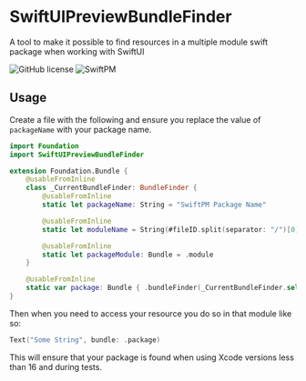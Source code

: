# SwiftUIPreviewBundleFinder

A tool to make it possible to find resources in a multiple module swift package when working with SwiftUI

![GitHub license](https://img.shields.io/badge/license-MIT-lightgrey.svg)
![SwiftPM](https://img.shields.io/badge/SwiftPM-compatible-brightgreen.svg)

## Usage

Create a file with the following and ensure you replace the value of `packageName` with your package name.

```swift
import Foundation
import SwiftUIPreviewBundleFinder

extension Foundation.Bundle {
    @usableFromInline
    class _CurrentBundleFinder: BundleFinder {
        @usableFromInline
        static let packageName: String = "SwiftPM Package Name" 

        @usableFromInline
        static let moduleName = String(#fileID.split(separator: "/")[0])

        @usableFromInline
        static let packageModule: Bundle = .module
    }

    @usableFromInline
    static var package: Bundle { .bundleFinder(_CurrentBundleFinder.self) }
}
```

Then when you need to access your resource you do so in that module like so:
```swift
Text("Some String", bundle: .package)
```

This will ensure that your package is found when using Xcode versions less than 16 and during tests.
